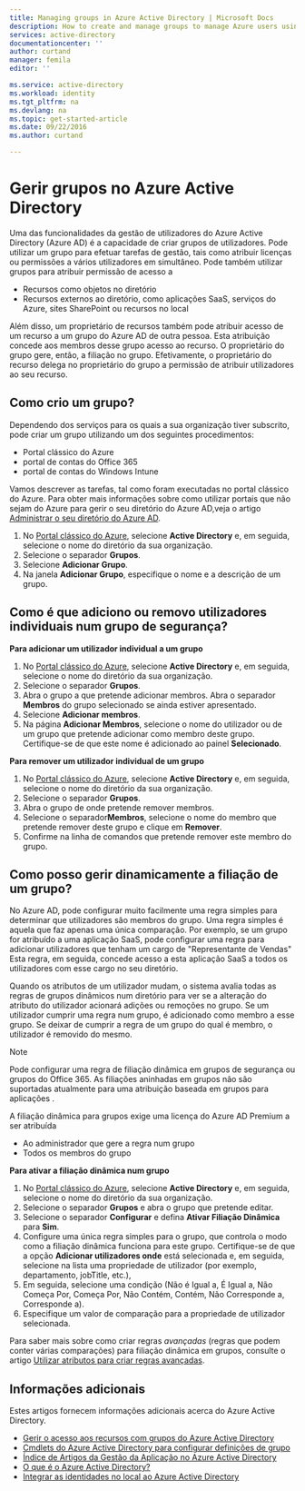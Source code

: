 ```yaml
---
title: Managing groups in Azure Active Directory | Microsoft Docs
description: How to create and manage groups to manage Azure users using Azure Active Directory.
services: active-directory
documentationcenter: ''
author: curtand
manager: femila
editor: ''

ms.service: active-directory
ms.workload: identity
ms.tgt_pltfrm: na
ms.devlang: na
ms.topic: get-started-article
ms.date: 09/22/2016
ms.author: curtand

---
```

# Gerir grupos no Azure Active Directory
Uma das funcionalidades da gestão de utilizadores do Azure Active Directory (Azure AD) é a capacidade de criar grupos de utilizadores. Pode utilizar um grupo para efetuar tarefas de gestão, tais como atribuir licenças ou permissões a vários utilizadores em simultâneo. Pode também utilizar grupos para atribuir permissão de acesso a

* Recursos como objetos no diretório
* Recursos externos ao diretório, como aplicações SaaS, serviços do Azure, sites SharePoint ou recursos no local

Além disso, um proprietário de recursos também pode atribuir acesso de um recurso a um grupo do Azure AD de outra pessoa. Esta atribuição concede aos membros desse grupo acesso ao recurso. O proprietário do grupo gere, então, a filiação no grupo. Efetivamente, o proprietário do recurso delega no proprietário do grupo a permissão de atribuir utilizadores ao seu recurso.

## Como crio um grupo?
Dependendo dos serviços para os quais a sua organização tiver subscrito, pode criar um grupo utilizando um dos seguintes procedimentos:

* Portal clássico do Azure
* portal de contas do Office 365
* portal de contas do Windows Intune

Vamos descrever as tarefas, tal como foram executadas no portal clássico do Azure. Para obter mais informações sobre como utilizar portais que não sejam do Azure para gerir o seu diretório do Azure AD,veja o artigo [Administrar o seu diretório do Azure AD](active-directory-administer.md).

1. No [Portal clássico do Azure](https://manage.windowsazure.com), selecione **Active Directory** e, em seguida, selecione o nome do diretório da sua organização.
2. Selecione o separador **Grupos**.
3. Selecione **Adicionar Grupo**.
4. Na janela **Adicionar Grupo**, especifique o nome e a descrição de um grupo.

## Como é que adiciono ou removo utilizadores individuais num grupo de segurança?
**Para adicionar um utilizador individual a um grupo**

1. No [Portal clássico do Azure](https://manage.windowsazure.com), selecione **Active Directory** e, em seguida, selecione o nome do diretório da sua organização.
2. Selecione o separador **Grupos**.
3. Abra o grupo a que pretende adicionar membros. Abra o separador **Membros** do grupo selecionado se ainda estiver apresentado.
4. Selecione **Adicionar membros**.
5. Na página **Adicionar Membros**, selecione o nome do utilizador ou de um grupo que pretende adicionar como membro deste grupo. Certifique-se de que este nome é adicionado ao painel **Selecionado**.

**Para remover um utilizador individual de um grupo**

1. No [Portal clássico do Azure](https://manage.windowsazure.com), selecione **Active Directory** e, em seguida, selecione o nome do diretório da sua organização.
2. Selecione o separador **Grupos**.
3. Abra o grupo de onde pretende remover membros.
4. Selecione o separador**Membros**, selecione o nome do membro que pretende remover deste grupo e clique em **Remover**.
5. Confirme na linha de comandos que pretende remover este membro do grupo.

## Como posso gerir dinamicamente a filiação de um grupo?
No Azure AD, pode configurar muito facilmente uma regra simples para determinar que utilizadores são membros do grupo. Uma regra simples é aquela que faz apenas uma única comparação. Por exemplo, se um grupo for atribuído a uma aplicação SaaS, pode configurar uma regra para adicionar utilizadores que tenham um cargo de "Representante de Vendas" Esta regra, em seguida, concede acesso a esta aplicação SaaS a todos os utilizadores com esse cargo no seu diretório.

Quando os atributos de um utilizador mudam, o sistema avalia todas as regras de grupos dinâmicos num diretório para ver se a alteração do atributo do utilizador acionará adições ou remoções no grupo. Se um utilizador cumprir uma regra num grupo, é adicionado como membro a esse grupo. Se deixar de cumprir a regra de um grupo do qual é membro, o utilizador é removido do mesmo.

> [!NOTE]
> Pode configurar uma regra de filiação dinâmica em grupos de segurança ou grupos do Office 365. As filiações aninhadas em grupos não são suportadas atualmente para uma atribuição baseada em grupos para aplicações .
> 
> A filiação dinâmica para grupos exige uma licença do Azure AD Premium a ser atribuída
> 
> * Ao administrador que gere a regra num grupo
> * Todos os membros do grupo
> 
> 

**Para ativar a filiação dinâmica num grupo**

1. No [Portal clássico do Azure](https://manage.windowsazure.com), selecione **Active Directory** e, em seguida, selecione o nome do diretório da sua organização.
2. Selecione o separador **Grupos** e abra o grupo que pretende editar.
3. Selecione o separador **Configurar** e defina **Ativar Filiação Dinâmica** para **Sim**.
4. Configure uma única regra simples para o grupo, que controla o modo como a filiação dinâmica funciona para este grupo. Certifique-se de que a opção **Adicionar utilizadores onde** está selecionada e, em seguida, selecione na lista uma propriedade de utilizador (por exemplo, departamento, jobTitle, etc.),
5. Em seguida, selecione uma condição (Não é Igual a, É Igual a, Não Começa Por, Começa Por, Não Contém, Contém, Não Corresponde a, Corresponde a).
6. Especifique um valor de comparação para a propriedade de utilizador selecionada.

Para saber mais sobre como criar regras *avançadas* (regras que podem conter várias comparações) para filiação dinâmica em grupos, consulte o artigo [Utilizar atributos para criar regras avançadas](active-directory-accessmanagement-groups-with-advanced-rules.md).

## Informações adicionais
Estes artigos fornecem informações adicionais acerca do Azure Active Directory.

* [Gerir o acesso aos recursos com grupos do Azure Active Directory](active-directory-manage-groups.md)
* [Cmdlets do Azure Active Directory para configurar definições de grupo](active-directory-accessmanagement-groups-settings-cmdlets.md)
* [Índice de Artigos da Gestão da Aplicação no Azure Active Directory](active-directory-apps-index.md)
* [O que é o Azure Active Directory?](active-directory-whatis.md)
* [Integrar as identidades no local ao Azure Active Directory](active-directory-aadconnect.md)

<!--HONumber=Sep16_HO4-->


